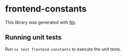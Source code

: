 # frontend-constants

This library was generated with [Nx](https://nx.dev).

## Running unit tests

Run `nx test frontend-constants` to execute the unit tests.
